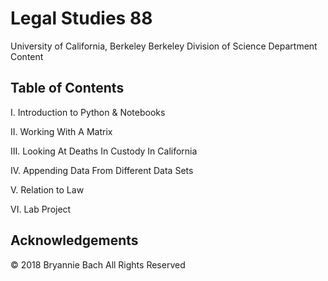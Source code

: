 # Legal Studies 88 

University of California, Berkeley
Berkeley Division of Science Department Content 

## Table of Contents 

I.   Introduction to Python & Notebooks

II.  Working With A Matrix 

III. Looking At Deaths In Custody In California

IV.  Appending Data From Different Data Sets

V.   Relation to Law

VI.  Lab Project

## Acknowledgements 
© 2018 Bryannie Bach All Rights Reserved 
